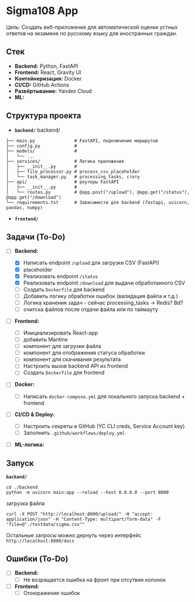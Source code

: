 # Sigma108 App

Цель: Создать веб-приложение для автоматической оценки устных ответов на экзамене по русскому языку для иностранных граждан.

## Стек

*   **Backend:** Python, FastAPI
*   **Frontend:** React, Gravity UI
*   **Контейнеризация:** Docker
*   **CI/CD:** GitHub Actions
*   **Развёртывание:** Yandex Cloud
*   **ML:**

## Структура проекта

*   **`backend/`**
backend/
```
├── main.py               # FastAPI, подключение маршрутов
├── config.py             #
├── models/               #
│   └── ...
├── services/             # Логика приложения
│   ├── __init__.py       #
│   ├── file_processor.py # process_csv_placeholder
│   └── task_manager.py   # processing_tasks, стату
├── api/                  # роутеры FastAPI
│   ├── __init__.py       #
│   └── routes.py         # @app.post("/upload"), @app.get("/status"), @app.get("/download")
└── requirements.txt      # Зависимости для backend (fastapi, uvicorn, pandas, numpy)
```
*   **`frontend/`**

## Задачи (To-Do)

- [ ] **Backend:**
    - [x] Написать endpoint `/upload` для загрузки CSV (FastAPI)
    - [x] placeholder
    - [x] Реализовать endpoint `/status`
    - [x] Реализовать endpoint `/download` для выдачи обработанного CSV
    - [ ] Создать `Dockerfile` для backend
    - [ ] Добавить логику обработки ошибок (валидация файла и т.д.)
    - [ ] Логика хранения задач - сейчас processing_tasks -> Redis? Bd?
    - [ ] очитска файлов после отдачи файла или по таймауту
- [ ] **Frontend:**
    - [ ] Инициализировать React-app
    - [ ] добавить Mantine
    - [ ] компонент для загрузки файла
    - [ ] компонент для отображения статуса обработки
    - [ ] компонент для скачивания результата
    - [ ] Настроить вызов backend API из frontend
    - [ ] Создать `Dockerfile` для frontend
- [ ] **Docker:**
    - [ ] Написать `docker-compose.yml` для локального запуска backend + frontend
- [ ] **CI/CD & Deploy:**
    - [ ] Настроить секреты в GitHub (YC CLI creds, Service Account key)
    - [ ] Заполнить `.github/workflows/deploy.yml`
- [ ] **ML-логика:**


## Запуск

**`backend/`**
```
cd ./backend
python -m uvicorn main:app --reload --host 0.0.0.0 --port 8000
```


загрузка файла
```
curl -X POST "http://localhost:8000/upload/" -H "accept: application/json" -H "Content-Type: multipart/form-data" -F "file=@"./testdata/sigma.csv""
```
Остальные запросы можно дернуть через интерфейс
`http://localhost:8000/docs`


## Ошибки (To-Do)

- [ ] **Backend:**
    - [ ] Не возращается ошибка на фронт при отсутвии колонок
- [ ] **Frontend:**
    - [ ] Отоюражение ошибок
